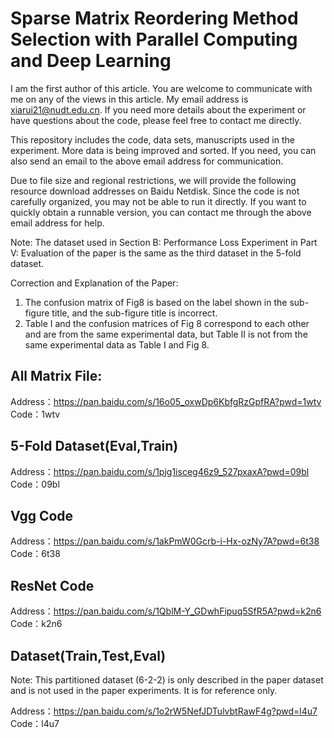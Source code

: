 # Sparse Matrix Reordering Method Selection with Parallel Computing and Deep Learning
I am the first author of this article. You are welcome to communicate with me on any of the views in this article. My email address is xiarui21@nudt.edu.cn. If you need more details about the experiment or have questions about the code, please feel free to contact me directly.

This repository includes the code, data sets, manuscripts used in the experiment. More data is being improved and sorted. If you need, you can also send an email to the above email address for communication.

Due to file size and regional restrictions, we will provide the following resource download addresses on Baidu Netdisk. Since the code is not carefully organized, you may not be able to run it directly. If you want to quickly obtain a runnable version, you can contact me through the above email address for help.

Note: The dataset used in Section B: Performance Loss Experiment in Part V: Evaluation of the paper is the same as the third dataset in the 5-fold dataset.

Correction and Explanation of the Paper:
1. The confusion matrix of Fig8 is based on the label shown in the sub-figure title, and the sub-figure title is incorrect.
2. Table I and the confusion matrices of Fig 8 correspond to each other and are from the same experimental data, but Table II is not from the same experimental data as Table I and Fig 8.

## All Matrix File:

Address：https://pan.baidu.com/s/16o05_oxwDp6KbfgRzGpfRA?pwd=1wtv 
Code：1wtv

## 5-Fold Dataset(Eval,Train)

Address：https://pan.baidu.com/s/1pjg1isceg46z9_527pxaxA?pwd=09bl 
Code：09bl 

## Vgg Code

Address：https://pan.baidu.com/s/1akPmW0Gcrb-i-Hx-ozNy7A?pwd=6t38 
Code：6t38 

## ResNet Code

Address：https://pan.baidu.com/s/1QblM-Y_GDwhFipuq5SfR5A?pwd=k2n6 
Code：k2n6 

## Dataset(Train,Test,Eval)

Note: This partitioned dataset (6-2-2) is only described in the paper dataset and is not used in the paper experiments. It is for reference only.

Address：https://pan.baidu.com/s/1o2rW5NefJDTulvbtRawF4g?pwd=l4u7 
Code：l4u7 
